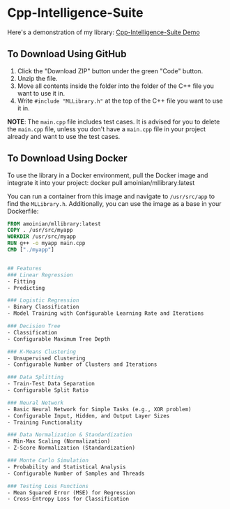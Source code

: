 # Cpp-Intelligence-Suite

Here's a demonstration of my library: [Cpp-Intelligence-Suite Demo](https://youtu.be/wf0WcMoy_xo)

## To Download Using GitHub
1. Click the "Download ZIP" button under the green "Code" button.
2. Unzip the file.
3. Move all contents inside the folder into the folder of the C++ file you want to use it in.
4. Write `#include "MLLibrary.h"` at the top of the C++ file you want to use it in.

**NOTE**: The `main.cpp` file includes test cases. It is advised for you to delete the `main.cpp` file, unless you don't have a `main.cpp` file in your project already and want to use the test cases.

## To Download Using Docker
To use the library in a Docker environment, pull the Docker image and integrate it into your project: docker pull amoinian/mllibrary:latest


You can run a container from this image and navigate to `/usr/src/app` to find the `MLLibrary.h`. Additionally, you can use the image as a base in your Dockerfile:

```Dockerfile
FROM amoinian/mllibrary:latest
COPY . /usr/src/myapp
WORKDIR /usr/src/myapp
RUN g++ -o myapp main.cpp
CMD ["./myapp"]


## Features
### Linear Regression
- Fitting
- Predicting

### Logistic Regression
- Binary Classification
- Model Training with Configurable Learning Rate and Iterations

### Decision Tree
- Classification
- Configurable Maximum Tree Depth

### K-Means Clustering
- Unsupervised Clustering
- Configurable Number of Clusters and Iterations

### Data Splitting
- Train-Test Data Separation
- Configurable Split Ratio

### Neural Network
- Basic Neural Network for Simple Tasks (e.g., XOR problem)
- Configurable Input, Hidden, and Output Layer Sizes
- Training Functionality

### Data Normalization & Standardization
- Min-Max Scaling (Normalization)
- Z-Score Normalization (Standardization)

### Monte Carlo Simulation
- Probability and Statistical Analysis
- Configurable Number of Samples and Threads

### Testing Loss Functions
- Mean Squared Error (MSE) for Regression
- Cross-Entropy Loss for Classification
